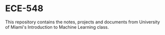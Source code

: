 # ECE-548
This repository contains the notes, projects and documents from University of Miami's Introduction to Machine Learning class.
